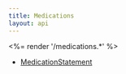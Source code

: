 ```yaml
---
title: Medications
layout: api
---
```


<%= render '/medications.*' %>
* [MedicationStatement](../medications/medication-statement)
<!-- * [Immunization](../medications/immunization) -->
